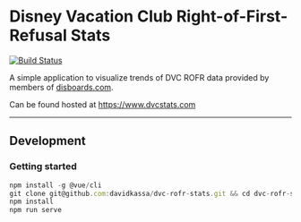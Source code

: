 # Disney Vacation Club Right-of-First-Refusal Stats

[![Build Status](https://travis-ci.org/davidkassa/dvc-rofr-stats.svg?branch=master)](https://travis-ci.org/davidkassa/dvc-rofr-stats)

A simple application to visualize trends of DVC ROFR data provided by members of [disboards.com](https://www.disboards.com/forums/purchasing-dvc.28/).

Can be found hosted at <https://www.dvcstats.com>

---

## Development

### Getting started

```javascript
npm install -g @vue/cli
git clone git@github.com:davidkassa/dvc-rofr-stats.git && cd dvc-rofr-stats
npm install
npm run serve
```
